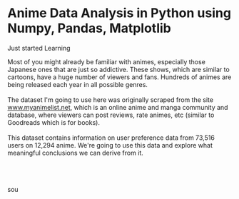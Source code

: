 # Anime Data Analysis in Python using Numpy, Pandas, Matplotlib
Just started Learning

Most of you might already be familiar with animes, especially those Japanese ones that are just so addictive. These shows, which are similar to cartoons, have a huge number of viewers and fans. Hundreds of animes are being released each year in all possible genres. 
<br><br>
The dataset I'm going to use here was originally scraped from the site www.myanimelist.net, which is an online anime and manga community and database, where viewers can post reviews, rate animes, etc (similar to Goodreads which is for books).
<br><br>
This dataset contains information on user preference data from 73,516 users on 12,294 anime. We're going to use this data and explore what meaningful conclusions we can derive from it.

<br><br><br>
sou
